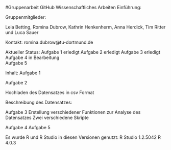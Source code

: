 #Gruppenarbeit GitHub Wissenschaftliches Arbeiten
Einführung: 


Gruppenmitglieder:

Leia Betting, Romina Dubrow, Kathrin Henkenherm, Anna Herdick, Tim Ritter und Luca Sauer 

Kontakt: romina.dubrow\@tu-dortmund.de 

Aktueller Status: 
Aufgabe 1 erledigt
Aufgabe 2 erledigt
Aufgabe 3 erledigt
Aufgabe 4 in Bearbeitung       
Aufgabe 5  

Inhalt: 
Aufgabe 1


Aufgabe 2

Hochladen des Datensatzes in csv Format

Beschreibung des Datensatzes:


Aufgabe 3
Erstellung verschiedener Funktionen zur Analyse des Datensatzes
Zwei verschiedene Skripte


Aufgabe 4 
Aufgabe 5



Es wurde R und R Studio in diesen Versionen genutzt: 
 R Studio 1.2.5042 
 R 4.0.3
